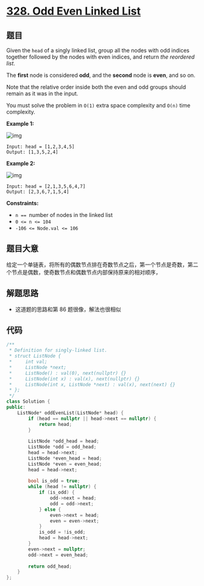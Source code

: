 # [328. Odd Even Linked List](https://leetcode.com/problems/odd-even-linked-list/)

## 题目

Given the `head` of a singly linked list, group all the nodes with odd indices together followed by the nodes with even indices, and return *the reordered list*.

The **first** node is considered **odd**, and the **second** node is **even**, and so on.

Note that the relative order inside both the even and odd groups should remain as it was in the input.

You must solve the problem in `O(1)` extra space complexity and `O(n)` time complexity.

 

**Example 1:**

![img](https://assets.leetcode.com/uploads/2021/03/10/oddeven-linked-list.jpg)

```
Input: head = [1,2,3,4,5]
Output: [1,3,5,2,4]
```

**Example 2:**

![img](https://assets.leetcode.com/uploads/2021/03/10/oddeven2-linked-list.jpg)

```
Input: head = [2,1,3,5,6,4,7]
Output: [2,3,6,7,1,5,4]
```

 

**Constraints:**

- `n == `number of nodes in the linked list
- `0 <= n <= 104`
- `-106 <= Node.val <= 106`

## 题目大意

给定一个单链表，将所有的偶数节点排在奇数节点之后，第一个节点是奇数，第二个节点是偶数，使奇数节点和偶数节点内部保持原来的相对顺序，

## 解题思路

* 这道题的思路和第 86 题很像，解法也很相似

## 代码

````c++
/**
 * Definition for singly-linked list.
 * struct ListNode {
 *     int val;
 *     ListNode *next;
 *     ListNode() : val(0), next(nullptr) {}
 *     ListNode(int x) : val(x), next(nullptr) {}
 *     ListNode(int x, ListNode *next) : val(x), next(next) {}
 * };
 */
class Solution {
public:
    ListNode* oddEvenList(ListNode* head) {
        if (head == nullptr || head->next == nullptr) {
            return head;
        }
        
        ListNode *odd_head = head;
        ListNode *odd = odd_head;
        head = head->next;
        ListNode *even_head = head;
        ListNode *even = even_head;
        head = head->next;
        
        bool is_odd = true;
        while (head != nullptr) {
            if (is_odd) {
                odd->next = head;
                odd = odd->next;
            } else {
                even->next = head;
                even = even->next;
            }
            is_odd = !is_odd;
            head = head->next;
        }
        even->next = nullptr;
        odd->next = even_head;
        
        return odd_head;
    }
};
````

